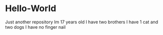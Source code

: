 # Hello-World
Just another repository
Im 17 years old
I have two brothers
I have 1 cat and two dogs
I have no finger nail

